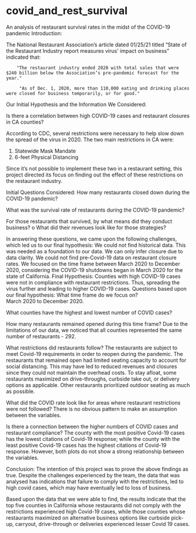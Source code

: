 # covid_and_rest_survival
An analysis of restaurant survival rates in the midst of the COVID-19 pandemic
Introduction:
 
The National Restaurant Association’s article dated 01/25/21 titled “State of the Restaurant Industry report measures virus' impact on business” indicated that:
   
        "The restaurant industry ended 2020 with total sales that were $240 billion below the Association’s pre-pandemic forecast for the year."

         "As of Dec. 1, 2020, more than 110,000 eating and drinking places were closed for business temporarily, or for good."
 
Our Initial Hypothesis and the Information We Considered:
 
Is there a correlation between high COVID-19 cases and restaurant closures in CA counties?
 
   According to CDC, several restrictions were necessary to help slow down the spread of the virus in 2020. 
The two main restrictions in CA  were: 
1. 	Statewide Mask Mandate 
2. 	6-feet Physical Distancing

Since it’s not possible to implement these two in a restaurant setting, this project directed its focus on finding out the effect of these restrictions on the restaurant industry.
 
Initial Questions Considered:
How many restaurants closed down during the COVID-19 pandemic?
   
What was the survival rate of restaurants during the COVID-19 pandemic?
     
For those restaurants that survived, by what means did they conduct business?
o   What did their revenues look like for those strategies? 
 
In answering these questions, we came upon the following challenges, which led us to our final hypothesis:
We could not find historical data. This was needed as a foundation to our data.
We can only infer closure due to data clarity. 
We could not find pre-Covid-19 data on restaurant closure rates.
We focused on the time frame between March 2020 to December 2020, considering the COVID-19 shutdowns began in March 2020 for the state of California.
Final Hypothesis:
 Counties with high COVID-19 cases were not in compliance with restaurant restrictions. Thus, spreading the virus further and leading to higher COVID-19 cases.
 Questions based upon our final hypothesis:
What time frame do we focus on?  
March 2020 to December 2020.
    
What counties have the highest and lowest number of COVID cases?
 




How many restaurants remained opened during this time frame?
 Due to the limitations of our data, we noticed that all counties represented the same number of restaurants - 292.
 
What restrictions did restaurants follow?
The restaurants are subject to meet Covid-19 requirements in order to reopen during the pandemic. 
The restaurants that remained open had limited seating capacity to account for social distancing. This may have led to reduced revenues and closures since they could not maintain the overhead costs. To stay afloat, some restaurants maximized on drive-throughs, curbside take out, or delivery options as applicable. Other restaurants prioritized outdoor seating as much as possible.




 
   
What did the COVID rate look like for areas where restaurant restrictions were not followed?
There is no obvious pattern to make an assumption between the variables.
     
Is there a connection between the higher numbers of COVID cases and restaurant compliance?
 The county with the most positive Covid-19 cases has the lowest citations of Covid-19 response; while the county with the least positive Covid-19 cases has the highest citations of Covid-19 response. However, both plots do not show a strong relationship between the variables.  




Conclusion:
The intention of this project was to prove the above findings as true. Despite the challenges experienced by the team, the data that was analysed has indications that failure to comply with the restrictions, led to high covid cases, which may have eventually led to loss of business.

Based upon the data that we were able to find, the results indicate that the top five counties in California whose restaurants did not comply with the restrictions experienced high Covid-19 cases, while those counties whose restaurants maximized on alternative business options like curbside pick-up, carryout, drive-through or deliveries experienced lesser Covid 19 cases.

